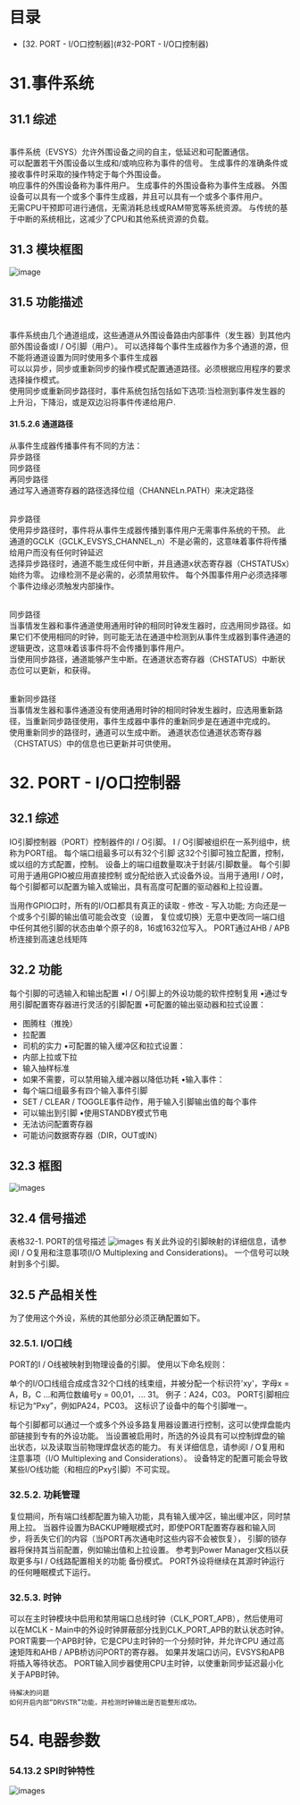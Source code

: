 # 目录

* [32. PORT - I/O口控制器](#32-PORT - I/O口控制器)



# 31.事件系统
## 31.1 综述
   <br/>事件系统（EVSYS）允许外围设备之间的自主，低延迟和可配置通信。
   <br/>可以配置若干外围设备以生成和/或响应称为事件的信号。 生成事件的准确条件或接收事件时采取的操作特定于每个外围设备。
   <br/>响应事件的外围设备称为事件用户。 生成事件的外围设备称为事件生成器。 外围设备可以具有一个或多个事件生成器，并且可以具有一个或多个事件用户。
   <br/>无需CPU干预即可进行通信，无需消耗总线或RAM带宽等系统资源。 与传统的基于中断的系统相比，这减少了CPU和其他系统资源的负载。


## 31.3 模块框图
![image](https://github.com/yuchengstudio/SAMD51/blob/master/aplication_note/pictures/Event%20System_001.png)

## 31.5 功能描述
   <br/>事件系统由几个通道组成，这些通道从外围设备路由内部事件（发生器）到其他内部外围设备或I / O引脚（用户）。 可以选择每个事件生成器作为多个通道的源，但不能将通道设置为同时使用多个事件生成器
   <br/>可以以异步，同步或重新同步的操作模式配置通道路径。必须根据应用程序的要求选择操作模式。
   <br/>使用同步或重新同步路径时，事件系统包括包括如下选项:当检测到事件发生器的上升沿，下降沿，或是双边沿将事件传递给用户.
   
#### 31.5.2.6 通道路径
从事件生成器传播事件有不同的方法：
<br/>异步路径
<br/>同步路径
<br/>再同步路径
<br/>通过写入通道寄存器的路径选择位组（CHANNELn.PATH）来决定路径

<br/>异步路径
<br>使用异步路径时，事件将从事件生成器传播到事件用户无需事件系统的干预。 此通道的GCLK（GCLK_EVSYS_CHANNEL_n）不是必需的，这意味着事件将传播给用户而没有任何时钟延迟
<br>选择异步路径时，通道不能生成任何中断，并且通道x状态寄存器（CHSTATUSx）始终为零。 边缘检测不是必需的，必须禁用软件。 每个外围事件用户必须选择哪个事件边缘必须触发内部操作。


<br/>同步路径
<br/>当事情发生器和事件通道使用通用时钟的相同时钟发生器时，应选用同步路径。如果它们不使用相同的时钟，则可能无法在通道中检测到从事件生成器到事件通道的逻辑更改，这意味着该事件将不会传播到事件用户。
<br/>当使用同步路径，通道能够产生中断。在通道状态寄存器（CHSTATUS）中断状态位可以更新，和获得。

<br/>重新同步路径
<br/>当事情发生器和事件通道没有使用通用时钟的相同时钟发生器时，应选用重新路径，当重新同步路径使用，事件生成器中事件的重新同步是在通道中完成的。
<br/>使用重新同步的路径时，通道可以生成中断。 通道状态位通道状态寄存器（CHSTATUS）中的信息也已更新并可供使用。



   
# 32. PORT - I/O口控制器
## 32.1 综述
   IO引脚控制器（PORT）控制器件的I / O引脚。 I / O引脚被组织在一系列组中，统称为PORT组。 每个端口组最多可以有32个引脚
这32个引脚可独立配置，控制，或以组的方式配置，控制。 设备上的端口组数量取决于封装/引脚数量。 每个引脚可用于通用GPIO被应用直接控制
或分配给嵌入式设备外设。当用于通用I / O时，每个引脚都可以配置为输入或输出，具有高度可配置的驱动器和上拉设置。

   当用作GPIO口时，所有的I/O口都具有真正的读取 - 修改 - 写入功能; 方向还是一个或多个引脚的输出值可能会改变（设置，
复位或切换）无意中更改同一端口组中任何其他引脚的状态由单个原子的8，16或1632位写入。
   PORT通过AHB / APB桥连接到高速总线矩阵
   
## 32.2 功能
每个引脚的可选输入和输出配置
•I / O引脚上的外设功能的软件控制复用
•通过专用引脚配置寄存器进行灵活的引脚配置
•可配置的输出驱动器和拉式设置：
- 图腾柱（推挽）
- 拉配置
- 司机的实力
•可配置的输入缓冲区和拉式设置：
- 内部上拉或下拉
- 输入抽样标准
- 如果不需要，可以禁用输入缓冲器以降低功耗
•输入事件：
- 每个端口组最多有四个输入事件引脚
- SET / CLEAR / TOGGLE事件动作，用于输入引脚输出值的每个事件
- 可以输出到引脚
•使用STANDBY模式节电
- 无法访问配置寄存器
- 可能访问数据寄存器（DIR，OUT或IN）


## 32.3 框图
![images](https://github.com/yuchengstudio/SAMD51/blob/master/aplication_note/pictures/E5X_DT_001.jpg)

## 32.4 信号描述
表格32-1. PORT的信号描述
![images](https://github.com/yuchengstudio/SAMD51/blob/master/aplication_note/pictures/E5X_DT_002.jpg)
有关此外设的引脚映射的详细信息，请参阅I / O复用和注意事项(I/O Multiplexing and Considerations)。
一个信号可以映射到多个引脚。

## 32.5 产品相关性
为了使用这个外设，系统的其他部分必须正确配置如下。

### 32.5.1. I/O口线
PORT的I / O线被映射到物理设备的引脚。 使用以下命名规则：

  单个的I/O口线组合成成含32个口线的线束组，并被分配一个标识符'xy'，字母x = A，B，C ...和两位数编号y = 00,01，... 31。 
  例子：A24，C03。
  PORT引脚相应标记为“Pxy”，例如PA24，PC03。 这标识了设备中的每个引脚唯一。
  
  每个引脚都可以通过一个或多个外设多路复用器设置进行控制，这可以使焊盘能内部链接到专有的外设功能。 当设置被启用时，所选的外设具有可以控制焊盘的输出状态，以及读取当前物理焊盘状态的能力。
  有关详细信息，请参阅I / O复用和注意事项（I/O Multiplexing and Considerations）。
  设备特定的配置可能会导致某些I/O线功能（和相应的Pxy引脚）不可实现。
  
### 32.5.2. 功耗管理
   复位期间，所有端口线都配置为输入功能，具有输入缓冲区，输出缓冲区，同时禁用上拉。
当器件设置为BACKUP睡眠模式时，即使PORT配置寄存器和输入同步，将丢失它们的内容（当PORT再次通电时这些内容不会被恢复），
引脚的锁存器将保持其当前配置，例如输出值和上拉设置。 参考到Power Manager文档以获取更多与I / O线路配置相关的功能
备份模式。
   PORT外设将继续在其源时钟运行的任何睡眠模式下运行。
   
### 32.5.3. 时钟
   可以在主时钟模块中启用和禁用端口总线时钟（CLK_PORT_APB），然后使用可以在MCLK - Main中的外设时钟屏蔽部分找到CLK_PORT_APB的默认状态时钟。
PORT需要一个APB时钟，它是CPU主时钟的一个分频时钟，并允许CPU
通过高速矩阵和AHB / APB桥访问PORT的寄存器。
如果并发端口访问，EVSYS和APB将插入等待状态。
PORT输入同步器使用CPU主时钟，以使重新同步延迟最小化
关于APB时钟。


```
待解决的问题
如何开启内部“DRVSTR”功能，并检测时钟输出是否能整形成功。
```

# 54. 电器参数
### 54.13.2 SPI时钟特性
![images](https://github.com/yuchengstudio/SAMD51/blob/master/aplication_note/pictures/E5x_SPI_001.jpg)











